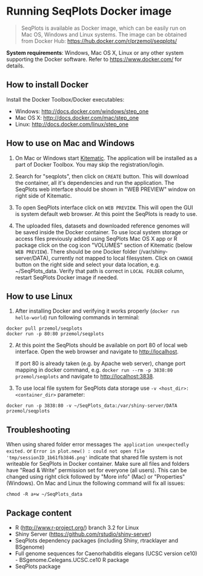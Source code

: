 Running SeqPlots Docker image
=============================

> SeqPlots is available as Docker image, which can be easily run on Mac OS, Windows and Linux systems. The image can be obtained from Docker Hub: https://hub.docker.com/r/przemol/seqplots/

**System requirements**: Windows, Mac OS X, Linux or any other system supporting the Docker software. Refer to https://www.docker.com/ for details.


How to install Docker
---------------------

Install the Docker Toolbox/Docker executables:

  * Windows: http://docs.docker.com/windows/step_one
  * Mac OS X: http://docs.docker.com/mac/step_one
  * Linux: http://docs.docker.com/linux/step_one

How to use on Mac and Windows
-----------------------------

1. On Mac or Windows start [Kitematic](https://kitematic.com/). The application will be installed as a part of Docker Toolbox. You may skip the registration/login.

2. Search for "seqplots", then click on `CREATE` button. This will download the container, all it's dependencies and run the application. The SeqPlots web interface should be shown in "WEB PREVIEW" window on right side of Kitematic.

3. To open SeqPlots interface click on `WEB PREVIEW`. This will open the GUI is system default web browser. At this point the SeqPlots is ready to use. 

4. The uploaded files, datasets and downloaded reference genomes will be saved inside the Docker container.
To use local system storage or access files previously added using SeqPlots Mac OS X app or R package click on the cog icon "VOLUMES" section of Kitematic (below `WEB PREVIEW`). There should be one Docker folder (/var/shiny-server/DATA), currently not mapped to local filesystem. Click on `CHANGE` button on the right side and select your data location, e.g. ~/SeqPlots_data. Verify that path is correct in `LOCAL FOLDER` column, restart SeqPlots Docker image if needed.

How to use Linux
----------------

1. After installing Docker and verifying it works properly (`docker run hello-world`) run following commands in terminal:
```
docker pull przemol/seqplots
docker run -p 80:80 przemol/seqplots
```

2. At this point the SeqPlots should be available on port 80 of local web interface. Open the web browser and navigate to [http://localhost](http://localhost). 

    If port 80 is already taken (e.g. by Apache web server), change port mapping in docker command, e.g. `docker run --rm -p 3838:80 przemol/seqplots` and navigate to [http://localhost:3838](http://localhost:3838). 

4. To use local file system for SeqPlots data storage use `-v <host_dir>:<container_dir>` parameter:
```
docker run -p 3838:80 -v ~/SeqPlots_data:/var/shiny-server/DATA przemol/seqplots
```

Troubleshooting
---------------

When using shared folder error messages `The application unexpectedly exited.` or `Error in plot.new() : could not open file 'tmp/sessionID_1b61fb3846.png'` indicate that shared file system is not writeable for SeqPlots in Docker container. Make sure all files and folders have "Read & Write" permission set for everyone (all users). This can be changed using right click followed by "More info" (Mac) or "Properties" (Windows). On Mac and Linux the following command will fix all issues:
```
chmod -R a+w ~/SeqPlots_data
```

Package content
---------------

* R (http://www.r-project.org/) branch 3.2 for Linux
* Shiny Server (https://github.com/rstudio/shiny-server)
* SeqPlots dependency packages (including Shiny, rtracklayer and BSgenome)
* Full genome sequences for Caenorhabditis elegans (UCSC version ce10) - BSgenome.Celegans.UCSC.ce10 R package
* SeqPlots package
